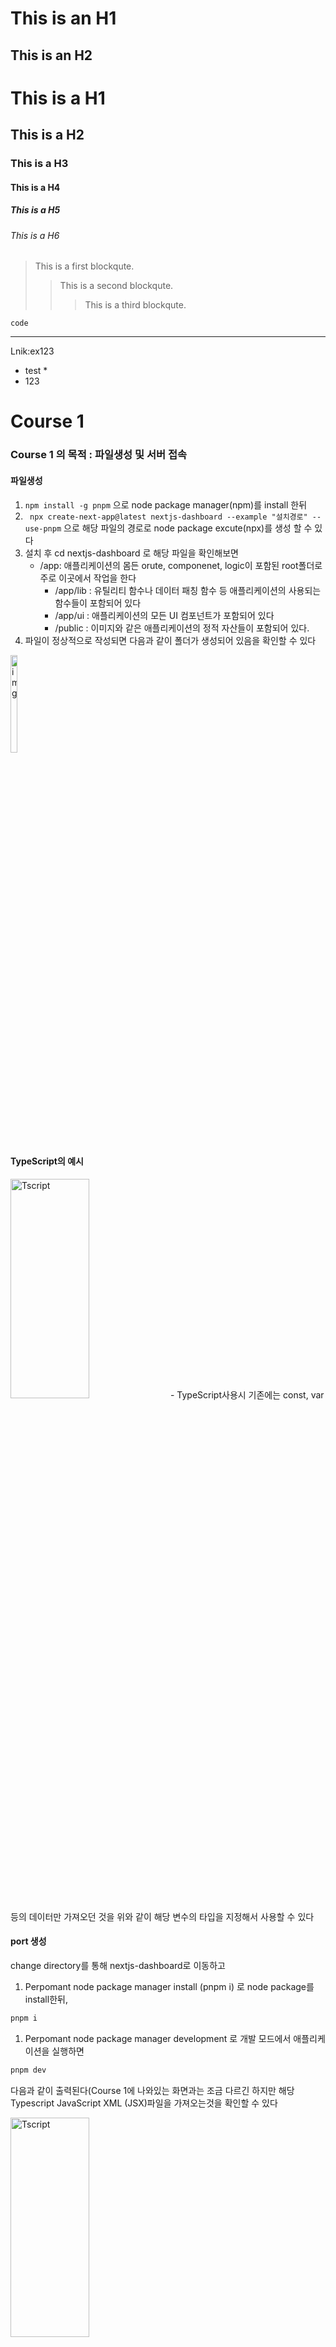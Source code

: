 This is an H1 
=============
This is an H2
-------------
# This is a H1
## This is a H2
### This is a H3
#### This is a H4
##### This is a H5
###### This is a H6
> This is a first blockqute.
>	> This is a second blockqute.
>	>	> This is a third blockqute.
```
code
```
-------
Lnik:ex123
* test *
* 123

# Course 1
### Course 1 의 목적 : 파일생성 및 서버 접속
#### 파일생성
1. ```npm install -g pnpm``` 으로  node package manager(npm)를 install 한뒤
2. ``` npx create-next-app@latest nextjs-dashboard --example "설치경로" --use-pnpm``` 으로 해당 파일의 경로로 node package excute(npx)를 생성 할 수 있다
3. 설치 후 cd nextjs-dashboard 로 해당 파일을 확인해보면
   - /app: 애플리케이션의 몸든 orute, componenet, logic이 포함된 root폴더로 주로 이곳에서 작업을 한다
      + /app/lib : 유틸리티 함수나 데이터 패칭 함수 등 애플리케이션의 사용되는 함수들이 포함되어 있다
      + /app/ui : 애플리케이션의 모든 UI 컴포넌트가 포함되어 있다
      + /public : 이미지와 같은 애플리케이션의 정적 자산들이 포함되어 있다.
4. 파일이 정상적으로 작성되면 다음과 같이 폴더가 생성되어 있음을 확인할 수 있다
<img src="https://file.notion.so/f/f/649a15f1-a9e3-45d3-b23d-bb09016ffaf3/95e70520-f82a-470e-bf0e-4770b9c91f1b/image.png?table=block&id=11885d67-a342-80f0-9662-d0a46f483dba&spaceId=649a15f1-a9e3-45d3-b23d-bb09016ffaf3&expirationTimestamp=1729296000000&signature=bwlQb63FKo2e47Qv8TmVZvzKlCHUZo9Yq9UPrNR8oOY&downloadName=image.png" alt="img" style="width:15%; height:20%;">

#### TypeScript의 예시
<img src="https://file.notion.so/f/f/649a15f1-a9e3-45d3-b23d-bb09016ffaf3/9dd247d5-5b88-4f29-a133-6fc87da02be2/image.png?table=block&id=11885d67-a342-80e5-abb9-d8272203e9c5&spaceId=649a15f1-a9e3-45d3-b23d-bb09016ffaf3&expirationTimestamp=1729216800000&signature=lNq4azm-7fctfedvUNx3aWRPaDVs2EyBPHQCsX9yIno&downloadName=image.png" alt="Tscript" style="width:50%; height:30%;"> 
- TypeScript사용시 기존에는 const, var 등의 데이터만 가져오던 것을 위와 같이 해당 변수의 타입을 지정해서 사용할 수 있다

#### port 생성

change directory를 통해 nextjs-dashboard로 이동하고

1. Perpomant node package manager install (pnpm i) 로 node package를 install한뒤,

```jsx
pnpm i
```

1. Perpomant node package manager development 로 개발 모드에서 애플리케이션을 실행하면

```jsx
pnpm dev
```

다음과 같이 출력된다(Course 1에 나와있는 화면과는 조금 다르긴 하지만 해당 Typescript JavaScript XML (JSX)파일을 가져오는것을 확인할 수 있다

<img src="https://file.notion.so/f/f/649a15f1-a9e3-45d3-b23d-bb09016ffaf3/e8afb6b2-d906-4b79-92c7-398d5282dc3f/image.png?table=block&id=11885d67-a342-8003-bed7-c74fb605a79e&spaceId=649a15f1-a9e3-45d3-b23d-bb09016ffaf3&expirationTimestamp=1729216800000&signature=wwVUIW28pwlZfAYOWNbYF15CEIiYShmV6rCeF1SjMVI&downloadName=image.png" alt="Tscript" style="width:50%; height:30%;"> 

-------

# Course 2
### Course 2 의 목적 : Cascading Style Sheets 설정 

#### layout.tsx (TypeScript XML) 
- /app 경로에 존재하는 TypeScript 파일의 layout을 설정하는것으로 SpringToolSuite 와 다르게 별도의 Fragment화 없이 바로 적용되며 같은경로 or 상위경로에 있는 모든 TypeScriptXml파일에 적용된다
#### global.css/globals.css (Cascading Style Sheets)
- 스타일시트는 layout과 다르게
  ``` import ‘app/globals.css’; ``` 와 같이 import 한뒤, 해당 스타일을 불러오는 형식으로, 개별적으로 적용시킬 수 있다
  
  <img src="https://file.notion.so/f/f/649a15f1-a9e3-45d3-b23d-bb09016ffaf3/6cec1146-a590-47e0-a8e2-ab7462c6f085/image.png?table=block&id=11885d67-a342-80c2-8dc7-f93430a6f01d&spaceId=649a15f1-a9e3-45d3-b23d-bb09016ffaf3&expirationTimestamp=1729216800000&signature=hCC6hNXqUWGlzrqLmgjUzM2MeE_4133zA233IwJjmTY&downloadName=image.png" alt="img" style="width: 50%; height:50%">
  
#### TailWind
 + TailWind는 cascading style sheets의 FrameWork로 기존의 bootstrap과는 달리 사전에 정의된 유틸리티 클래스( 작은 CSS 클래스) 를 제공하기 때문에 완본품이 아닌 레고와 같이 사용자가 원하는 디자인을 적용시켜 만들 수 있다
 + tailwind.config.js를 통해 css를 사용자 정의할 수 있다

### 코드

```jsx
@tailwind base;
@tailwind components;
@tailwind utilities;

:root {
  --background: #f1becb;
  --foreground: #7278a8;
}

@media (prefers-color-scheme: dark) {
  :root {
    --background: #7278a8;
    --foreground: #ededed;
  }
}

body {
  color: var(--foreground);
  background: var(--background);
  font-family: Arial, Helvetica, sans-serif;
}

@layer utilities {
  .text-balance {
    text-wrap: balance;
  }
}

```

해당 코드에서 

```jsx
@tailwind base;
@tailwind components;
@tailwind utilities;
```

@tailwind어노테이션이 붙은 부분을 의미한다

TailWind는이런식으로 사용이 가능하다 (
```jsx
   <div
            className="relative w-0 h-0 border-l-[15px]
             border-r-[15px] border-b-[26px] 
             border-l-transparent
              border-r-transparent
               border-b-black"
        />
```
#### ModuleStyleSheet

+ 기존의 스타일 시트와 같이 localScope로 변수명을 지정하여 다른 스타일 시트의 변수명과 동일한 변수명을 사용할 수 있게한다
+ global.css 와 같이 css파일을 가져올 때 import {style} from "~~" 의 형식으로 가져오기 때문에 style.shpae , style2.shape와 같이 클래스명이 동일해도 서로 간섭되지 않는다
1. 스타일 시트 생성

```jsx
//여기에 @tailwind 등의 frameWork사용 가능
.shape{
   height: 0;
    width: 0;
    border-bottom: 13px solid black;
    border-left: 13px solid transparent;
    border-right: 13px solid transparent;

}
```

1. 스타일 시트 import

이때 해당 스타일 시트를 받는 파일은 

```jsx
import styles from "@/app/UI/home.module.css"
```

다음과 같이 import를 한뒤, style변수명을 선언하고

1. 해당 스타일 시트 사용

사용시에는 

```jsx
 <div className={styles.shape}></div>
```

와 같이 선언한 스타일시트의 변수명. 해당 스타일 클래스를 사용한다

#### clsx(classNames)

+ clsx는 Type의 값을 받아올 수 있는 TypeScript의 특징을 사용한 라이브러리로 적용시킬 부분의 condition에 따라 스타일을 조정해야할 때 (로그인 / 로그아웃 등) 이를 쉽게 조정할 수 있게 해준다

### 코드

```jsx
"use client";
import Image from "next/image";
import styles from "@/app/UI/home.module.css";
import clsx from 'clsx';
import {useState} from "react";

export default function Home({ initialStatus, initialStatus2,stat }: { initialStatus: string , initialStatus2 : string, stat : string}) {
    const [status, setStatus] = useState(initialStatus);
    const [status2, setStatus2] = useState(initialStatus2);
stat = 'paid';
    return (
        <div className="grid grid-rows-[20px_1fr_20px] items-center justify-items-center min-h-screen p-8 pb-20 gap-16 sm:p-20 font-[family-name:var(--font-geist-sans)]">
            <main className="flex flex-col gap-8 row-start-2 items-center sm:items-start">
                <Image
                    className="dark:invert"
                    src="https://nextjs.org/icons/next.svg"
                    alt="Next.js logo"
                    width={180}
                    height={38}
                    priority
                />
                <ol className="list-inside list-decimal text-sm text-center sm:text-left font-[family-name:var(--font-geist-mono)]">
                    <li className="mb-2">
                        Get started by editing{" "}
                        <code className="bg-black/[.05] dark:bg-white/[.06] px-1 py-0.5 rounded font-semibold">
                            app/page.tsx
                        </code>
                        .
                    </li>
                    <li>Save and see your changes instantly.</li>
                </ol>

                <div className="text-blue-300">파일출력확인 문구@@@</div>
                <a
                    className="flex items-center gap-2 hover:underline hover:underline-offset-4"
                    href="/nextjs-dashboard/app/test"
                    target="_blank"
                    rel="noopener noreferrer"
                >
                    test.tsx파일 링크d
                </a>
                <div>page이름의 TypeScript XML파일 가져오는 중</div>

                <div className="flex gap-4 items-center flex-col sm:flex-row">
                    <a
                        className="rounded-full border border-solid border-transparent transition-colors flex items-center justify-center bg-foreground text-background gap-2 hover:bg-[#383838] dark:hover:bg-[#ccc] text-sm sm:text-base h-10 sm:h-12 px-4 sm:px-5"
                        href="https://vercel.com/new?utm_source=create-next-app&utm_medium=appdir-template-tw&utm_campaign=create-next-app"
                        target="_blank"
                        rel="noopener noreferrer"
                    >
                        <Image
                            className="dark:invert"
                            src="https://nextjs.org/icons/vercel.svg"
                            alt="Vercel logomark"
                            width={20}
                            height={20}
                        />
                        Deploy now
                    </a>
                    <a
                        className="rounded-full border border-solid border-black/[.08] dark:border-white/[.145] transition-colors flex items-center justify-center hover:bg-[#f2f2f2] dark:hover:bg-[#1a1a1a] hover:border-transparent text-sm sm:text-base h-10 sm:h-12 px-4 sm:px-5 sm:min-w-44"
                        href="https://nextjs.org/docs?utm_source=create-next-app&utm_medium=appdir-template-tw&utm_campaign=create-next-app"
                        target="_blank"
                        rel="noopener noreferrer"
                    >
                        Read our docs
                    </a>
                </div>
            </main>
            <footer className="row-start-3 flex gap-6 flex-wrap items-center justify-center">
                <a
                    className="flex items-center gap-2 hover:underline hover:underline-offset-4"
                    href="https://nextjs.org/learn?utm_source=create-next-app&utm_medium=appdir-template-tw&utm_campaign=create-next-app"
                    target="_blank"
                    rel="noopener noreferrer"
                >
                    <Image
                        aria-hidden
                        src="https://nextjs.org/icons/file.svg"
                        alt="File icon"
                        width={16}
                        height={16}
                    />
                    Learn
                </a>
                <a
                    className="flex items-center gap-2 hover:underline hover:underline-offset-4"
                    href="https://vercel.com/templates?framework=next.js&utm_source=create-next-app&utm_medium=appdir-template-tw&utm_campaign=create-next-app"
                    target="_blank"
                    rel="noopener noreferrer"
                >
                    <Image
                        aria-hidden
                        src="https://nextjs.org/icons/window.svg"
                        alt="Window icon"
                        width={16}
                        height={16}
                    />
                    Examples
                </a>
                <a
                    className="flex items-center gap-2 hover:underline hover:underline-offset-4"
                    href="https://nextjs.org?utm_source=create-next-app&utm_medium=appdir-template-tw&utm_campaign=create-next-app"
                    target="_blank"
                    rel="noopener noreferrer"
                >
                    <Image
                        aria-hidden
                        src="https://nextjs.org/icons/globe.svg"
                        alt="Globe icon"
                        width={16}
                        height={16}
                    />
                    Go to nextjs.org →
                </a>
            </footer>
            <div className="relative w-0 h-0 border-l-[15px] border-r-[15px] border-b-[26px] border-l-transparent border-r-transparent border-b-black">
                TailWind테스트
            </div>

            <div className={styles.shape}></div>

            <span className={clsx(
                'inline-flex items-center rounded-full px-2 py-1 text-sm',
                {
                    'bg-gray-100 text-gray-500': stat === 'pending',
                    'bg-green-500 text-white': stat === 'paid',
                },
                )}>
{stat} 일때
            </span>
<div>
    <p>Status 1 == {status}</p>
    <p>Status 2 == {status2} </p>
    <button onClick={() => setStatus('paid')}>Mark Status 1 as Paid</button>
    <div></div>
    <button onClick={() => setStatus2('completed')}>Mark Status 2 as Completed</button>

</div>
        </div>
    );
}

//

```

먼저 clsx를 적용시키려면 기존의 코드인

```jsx
export default function Main(){ 에서

export default function Home({ initialStatus, initialStatus2,stat }: { initialStatus: string , initialStatus2 : string, stat : string}) {
    const [status, setStatus] = useState(initialStatus);
    const [status2, setStatus2] = useState(initialStatus2);
stat = 'paid'; 이 코드와 같이 
1. 초기값 2. 초기값의 타입(String 등) 3. 변경값(업데이트값을 받는 배열) 
```

로 변경해야한다

위와 같이 값을 받아올 변수명 : {변수타입} 을 설정하고

해당 값을 지정해주면 된다 위의 경우에는 status의 값을 setStauats로 지정하고, 그 값은 useState를 통해 받아온 (intialStatus)의 값으로 지정한다는 의미이다

따라서 

1. 버튼을 클릭시 setStatus로 지정된 값에 해당하는 ‘paid’ or ‘pending’이라는 문자열을 인식하고( TypeScript이므로) 
2.  status or statuss2에 해당 값을 전달한뒤
3. 다시 p태그에 해당되는 값을 출력한다

(아래 stat = ‘paid’와 같이 직접 지정해도 되지만  값이 fix가 되기 때문에 X)

### clsx미 사용시

```jsx

return{
    <span className={clsx(

  export default function InvoiceStatus({ status }: { status: string }) {
    let className = 'inline-flex items-center rounded-full px-2 py-1 text-sm';

    if (status === 'pending') {
        className += ' bg-gray-100 text-gray-500';
    } else if (status === 'paid') {
        className += ' bg-green-500 text-white';
    }

    return <span className={className}>{status}</span>;
}

    <p>Status 2 == {status2} </p>
    <button onClick={() => setStatus('paid')}>Mark Status 1 as Paid</button>
    <div></div>
    <button onClick={() => setStatus2('completed')}>Mark Status 2 as Completed</button>

</div>
}
```

### clsx를 사용했을 경우

```jsx
  <p className={clsx(
                'inline-flex items-center rounded-full px-2 py-1 text-sm',
            {
                'bg-red-100 text-red-500': status === '변경전',
                'bg-green-500 text-white': status === 'paid',
            }
            )}>
                status1 == {status}
            </p>
                <br/>
                <p className={clsx(
                    'inline-flex items-center rounded-full px-2 py-1 text-sm',
                    {
                        'bg-red-100 text-red-500': status2 === '변경전',
                        'bg-green-500 text-white': status2 === 'pending',
                    }
                )}>
                    status 2 == {status2}
            </p>
            <br/>
            <button onClick={() => setStatus('paid')}>paid</button>

            <br/>
            <button onClick={() => setStatus2('pending')}>pending</button>

위의 코드는 onclick이벤트 발생시 해당 status의 string값을 'paid' 로 바꾸고 값이 변경됨에 따라 해당 스타일이 적용된다
```

기존의 코드는 받아오는 값을 조건문 등을 통해 판독하고, 그에따라 값을 지정해 주기 때문에 조건문을 붙여야 한다는 단점이 있지만 

clsx를 사용하면 별도의 조건문없이 `<button onClick={() => setStatus('paid')}>paid</button>`등의 이벤트만으로  스타일,출력값을 조정할 수 있다

자바에서의 삼향연산자와 유사(”?”)한 개념이라 볼 수 있다

따라서
기존의 useState를 통해 받은값을, 조건문을 통해 결과값을 다르게 도출하던것에서 
useState를 통해 받은값을, 조건문이 아닌, clsx를 통해 결과값을 다르게 도출시키는것이 CLSX방식

---



# Course 3
### Course 3 의 목적 : 이미지 및 폰트 적용

#### Next/Font modules

font에 따라서 애플리케이션의 비율등이 변경되는것을 방지하기 위해 next/font 모듈을 사용하면 next.js에서 자동으로 font의 비율을 맞춰주어 레이아웃이 틀어지는것을 방지한다

사용방법

1. ui폴더 혹은 기존 폴더에 fonts.ts 파일 생성
2. 폰트 설정을 한다
    
    ```jsx
    import {Inter,Roboto, Noto_Sans_KR,Lusitana} from "next/font/google";
    
    export const inter = Inter({weight:'400', style:'italic', subsets:['latin']})
    export const notoSansKr = Noto_Sans_KR({
        // preload: true, 기본값
        subsets: ["latin"], // 또는 preload: false
        weight: ["100", "400", "700", "900"], // 가변 폰트가 아닌 경우, 사용할 fontWeight 배열
    });
    export const roboto = Roboto({weight:'400', style:'normal',subsets:['latin']});
    export const lusitana = Lusitana({weight:['400','700'], style:'normal',subsets:['latin']});
    ```
    
3. 해당 폰트를 import한 뒤 className을 통해 적용시킨다 
(이때 {’ ‘} 이 부분은 앞,뒤로 한칸 띄우는 react구문)
    
    ```jsx
    import {inter, notoSansKr, roboto, Roboto} from "@/app/UI/fonts";
    </div>
    <h1 className={***inter***.className}>구글 폰트 적용(latin font적용)</h1>
    <h1 className={***notoSansKr***.className}>구글 폰트 적용(notoSansKr 적용/ [100,400,700,900]의 크기)</h1>
    <h1 className={***roboto***.className}>폰트 적용 (Roboto 적용 / 200크기)</h1></div>
        <p
                    className={`${lusitana.className} text-xl text-gray-800 md:text-3xl md:leading-normal`}
                >
                    <strong>Welcome to Acme.</strong> This is the example for the{' '}
                    <a href="https://nextjs.org/learn/" className="text-blue-500">
                        Next.js Learn Course
                    </a>
                    , brought to you by Vercel.
                </p>
    ```

### public 폴더

이미지를 적용시키는 방법은 

1. CSS에서 이미지를 background형식으로 추가하는것과
2.  TypeScript파일에서 적용시키는 방법 2가지가 있다
- 이미지를 적용시키기 위해서는 최상위 폴더(app,node-modules등이 있는)에 public등의 폴더를 생성하여 가져오는 방식이 추천됨

### CSS에서 img를 사용하는 방식

기존의 html에서 사용하는 방법과 동일하게 

1.  css에 backgroun-image로 이미지 경로 추가(no-repeat)
2. 해당 css파일 import
3. className에 해당 클래스명 추가

```jsx
1. .doImg{
    height: 300px;
    width: 300px;
    /*background-image: url("public/image/do.jpg");*/
    background-image: url("../public/image/do.jpg");
    background-repeat: no-repeat;
  }
  
2.import styles from "@/app/UI/home.module.css";
  
3. <div className="doImg"></div>
```

### TypeScriptXML에서 img를 사용하는 방식

1. import Image from "next/image"; 로 모든 image에 대한 최적화 작업을 실시한 뒤
2. `<Image src="/image/do.jpg"/>` 와 같이 최상위 폴더에 있는 image파일을 연결시킨다

```jsx
1. import Image from "next/image"; (nextjs가 처리하는 모든 image의 최적화)

2.
<Image src="/image/do.jpg" alt="" width={200} height={100}/>
<Image src='/image/node.jpg' width={300} height={200}></Image>
```

### Course4
### 레이아웃 및 페이지 생성

- Create the `dashboard` routes using file-system routing.
- Understand the role of folders and files when creating new route segments.
- Create a nested layout that can be shared between multiple dashboard pages.
- Understand what colocation, partial rendering, and the root layout are.

### nested routing

- nextJS는 폴더 자체가 라우팅(주소)되며, 폴더가 중첩된 경로를 생성하며,
- URL주소에는 폴더가 중첩된 경로의 sagment(URL의 부분)를 보여준다
- 따라서 각각 라우팅된 폴더 구조가 URL구조와 매핑되며 , URL의 주소에는 라우팅된 파일의 폴더명이 출력된다 

<img src="https://file.notion.so/f/f/649a15f1-a9e3-45d3-b23d-bb09016ffaf3/76bd63ed-780e-49e2-a6ce-6c8e49b61042/image.png?table=block&id=11985d67-a342-80cf-ae33-e4bdc06f6113&spaceId=649a15f1-a9e3-45d3-b23d-bb09016ffaf3&expirationTimestamp=1729296000000&signature=mulnE421jpKceBkuk9QzSWjXdzgrj1BkRXju2q9ZjlQ&downloadName=image.png" alt="img" style="width: 50% height:30%">
위와 같이 dashboard폴더에 있는 page.tsx(TypeScriptXML), layout.tsx등이 보이는것이 아닌, 파일들이 들어있는 dashboard폴더 자체를 라우팅 하고 또 URL주소에 sagment(주소)가 저 폴더명, 즉 dashboard가 출력된다.

### Creating dashboard page

nextJS에서는 기존의 HTML파일 생성과는 다르게 nested routing의 규칙에 따라서 폴더 자체가 라우팅이 되기 때문에 단일 typescript파일로는 출력이 불가능하며, 폴더를 생성한 후에 그 폴더를 불러와야 해당 폴더에 있는 파일이 전부 불러와진다

1. 기본 페이지 app.tsx는 출력되는 이유 → app이라는 폴더에  속하는 폴더이므로 ‘/’경로로 접속이 가능하다
2. 어제 파일이 404가 뜨던 이유⇒ app폴더에 app.tsx파일이 존재했기 때문에 단독 파일의 생성만으로는 작동이 안되던것
3. 새로 생성된 폴더-tsx에 global.css가 적용되는 이유 → 루트폴더에 global.css에서
    
    ```jsx
    :root {  --background: #6f6f6f;  --foreground: #f1becb;}
    @media (prefers-color-scheme: dark) { 
    :root {    --background: #6f6f6f;    --foreground: #f1becb;  }}
    ```
    와 같이 root:로 선언했기 때문에

    
    이때 페이지 생성의 기준은
    
    1. 폴더를 생성한다
    2. page.tsx파일로 스크립트 파일을 생성한다 (그 외의 파일은 인식X)
    3. 다음과 같이 export defalut function page() 를 사용하여 export한다
    
    ```jsx
    
    import React from "react";
    
    export default function page (){
        return(
            <div>
                <p>
                    invoices page
                </p>
            </div>
        );
    };
    
    ```
    
    4. 해당 폴더의 이름으로 URL을 입력한다
    <img src="https://file.notion.so/f/f/649a15f1-a9e3-45d3-b23d-bb09016ffaf3/9a8bf978-89e4-4d93-88f9-2759a3b847a4/image.png?table=block&id=11985d67-a342-8059-836b-e25e33e7bb36&spaceId=649a15f1-a9e3-45d3-b23d-bb09016ffaf3&expirationTimestamp=1729216800000&signature=1fDXs4VzYXAOmhK9cCcB0Y3xpn-8e7ulFN68HYb8lGg&downloadName=image.png" alt="img" style="width: 50% height:30%">

### layout

globals.css와 같이 layout도 모든 파일에 적용시킬 수 있다

layout.tsx생성 후 

```jsx
import type { Metadata } from "next";
import localFont from "next/font/local";
import "./globals.css";

const geistSans = localFont({
  src: "./fonts/GeistVF.woff",
  variable: "--font-geist-sans",
  weight: "100 900",
});
const geistMono = localFont({
  src: "./fonts/GeistMonoVF.woff",
  variable: "--font-geist-mono",
  weight: "100 900",
});

export const metadata: Metadata = {
  title: "Create Next App",
  description: "Generated by create next app",
};

import '@/app/globals.css';

export default function RootLayout({
  children,
}: Readonly<{
  children: React.ReactNode;
}>) {
  return (
    <html lang="en">
      <body
        className={`${geistSans.variable} ${geistMono.variable} antialiased`}
      >
        {children}
      </body>
    </html>
  );
}

```

위와 같이 

1. local font 
2. layout html

등을 지정하여 global.css(root:가 적용된 cascading style sheets)를 layout에 적용시키면  전체페이지에 적용시킬 layout+css를 설정할 수 있다


# Course 5

### navigation 생성

먼저 navigaion과 같이 동적인 페이지를 사용하기 위해서는 

서버측에서 만들어진 HTML을 전달받는 서버 컴포넌트가 아니라 , 브라우저에서 렌더링 되는 클라이언트 컴포넌트를 사용해야 한다 ("use client" 사용)

(Component: 재사용 가능한 UI의 독립적인 구상)

### 서버 컴포넌트(Server Components) 와 클라이언트 컴포넌트(Client Components)

서버 컴포넌트

- 서버에서 랜더링 되어 서버에서 HTML생성 후 클라이언트로 전달한다
- 상태나 이벤트 처리가 불가능하다 (React의 useState, useEffect등)
- 서버 컴포넌트는 서버에서 실행되므로 DB나 API 호출을 서버에서 쉽게 처리할 수 있다
- 서버 컴포넌트는 클라이언트에 불필요한 자바스크립트가 적게 전달되어 성능향상이 가능하다

⇒서버에서 HTML을 만들고 전달하여 성능은 빠르지만 이미 만들어진 HTML을 전달하기 때문에 상호작용이 불가능함

클라이언트 컴포넌트

- HTML은 서버에서 제공받지만 브라우저에서 자바스크립트를 통해 랜더링 된다
- React에서 useState,useEffect,useContext와 같은 브라우저 전용 API를 사용할 수 있어 동적인 상호작용이 가능하다
- 사용자의 상호작용을 처리할 수 있어 상태관리에 용이하다(링크전송 or 페이지네이션 등등)
- 실시간 UI반응 또한 가능하다 (classNames[clsx]등의 사용이 가능)

⇒서버에서 HTML만 제공받고 자바스크립트를 통해 브라우저에서 렌더링 되기 때문에 상호작용이 가능하지만 성능의 저하가 생길 수 있다

 navigation은 CSS와 같이 navigation 파일을 생성한 뒤 

`import NavLinks from '../UI/dashboard/nav-lilnks'` 와 같이 해당 파일을 import하여 사용한다 

### 받는XML파일

```jsx
//import './globals.css'
import React from 'react';
import NavLinks from '../UI/dashboard/nav-lilnks'

export default function Page(){

return (
        <div>
            <h1>Text Page</h1>
            <p>여기에 내용을 추가하세요.</p>
            <p></p>
            <NavLinks/> {}
        </div>
    );
};

```

### navigation파일

1. 동적으로 rendering할 navigaion 파일에서는 ‘use client’를 선언하여 client components라는것을 명시해야 한다
2. import usePathname from "next/navigation"; 을 사용하여 현재 주소를 가져온다(현재 경로를 직접 입력할 필요가 없음)
3. links의 배열, 즉 pagination작업을 할 link와 href, icon 등을 나열한다
4. [links.map](http://links.map)((link))는 links배열에 map method를 사용하여 자동으로 반복문을 생성하고, 해당 반복문의 데이터는 return에 있는 정보를 넣는다
5. 따라서 key,href,p 의 데이터들을 위에서 생성한 배열을 map method를 사용하여 채우고
6. clsx를 사용하여 pathname === link.href, 일 경우, 즉 받아오는 주소값이 navigation링크의 주소값과 동일할 경우(현재페이지) 파란색으로 하이라이트 되게 한다

```jsx
return(
<>
            {links.map((link) => {

                return (
                    <Link
                        key={link.name}
                        href={link.href}
                        className={clsx("",
                            {
                                'bg-sky-100 text-blue-600': pathname === link.href,
                            },
                        )}
                    >

                        <p className="hidden md:block">{link.name}</p>
                    </Link>
                );
            })}
        </>
        )
```

```jsx
'use client';

import Link from "next/link";
import {usePathname} from "next/navigation";
import clsx from 'clsx';

export default function NavLinks(){
    const pathname = usePathname();
    const links = [
        {
            name:'home',
            href:'/'
/*            icon: 'exIcon'*/
        },
        {
            name:'Customers',
            href: '/dashboard/customers'

        },
        {
            name:'invocies',
            href:'/dashboard/invocies'

        },
        {
          name:'dashboard',
          href:'/dashboard'
        }
    ]
    return(
        <>
            {links.map((link) => {

                return (
                    <Link
                        key={link.name}
                        href={link.href}
                        className={clsx("",
                            {
                                'bg-sky-100 text-blue-600': pathname === link.href,
                            },
                        )}
                    >

                        <p className="hidden md:block">{link.name}</p>
                    </Link>
                );
            })}
        </>
    );
}
```

# Course 6

### DB생성 및 연결

+ vercel을 사용하려 했으나 학원 컴퓨터의 기존파일+버전문제 등등의 문제로 방법만 확인

+ vercel말고 일단 마리아DB or Oracle등 DB사용 한뒤 prisma 설치

# Course 7

Fetching Data는 여러 Application Programming Interface(API)를 이용하여 해당 API에서 필요한 정보를 fethcing하여 가져오고, 가공이 가능하다
 (intelliJ를 사용할 수 없는 상황이라 youtube 영상을 참고하였음)
<img src="" alt="img" style="width: 50% height:30%">
Link:https://www.youtube.com/watch?v=gSSsZReIFRk


<img src="https://file.notion.so/f/f/649a15f1-a9e3-45d3-b23d-bb09016ffaf3/d90bbc4f-0515-4618-bbe3-11a65b133d49/image.png?table=block&id=11985d67-a342-80d3-b208-ecbfb73c12f7&spaceId=649a15f1-a9e3-45d3-b23d-bb09016ffaf3&expirationTimestamp=1729216800000&signature=8Urz7Kt-z8gDGPRhZxECpLr_l1mcM6hn9gI5dsYytJc&downloadName=image.png" alt="img" style="width: 50% height:30%">

해당 page를 async(asynchronous / 비동기 방식)방식으로
fetch(’’)의 데이터를 await키워드를 이용해서 데이터를 다 받을때 까지 기다려서 res변수에 넣고,
다시 data에도 await키워드를 사용해서 위에서 변수res에 넣은 데이터를 JSON형식으로 넣은뒤
{data.id}로 해당 페이지의 JSON데이터중, id값에 해당하는 데이터를 출력한다
  <img src="https://file.notion.so/f/f/649a15f1-a9e3-45d3-b23d-bb09016ffaf3/dc441b4a-3d68-441a-95cc-c5fd4d04076a/image.png?table=block&id=11985d67-a342-80c9-b777-f93a4fbf68aa&spaceId=649a15f1-a9e3-45d3-b23d-bb09016ffaf3&expirationTimestamp=1729216800000&signature=AjDXGgRfjDY8DZYSUKavv53AbCUMBvNvsBwyIyzTvvM&downloadName=image.png" alt="img" style="width: 50% height:30%">  

또한 TypeScriptXML파일이므로 Repository로 해당 fetch값들의 이름,타입을 가져와서

<img src="https://file.notion.so/f/f/649a15f1-a9e3-45d3-b23d-bb09016ffaf3/253ba567-a80c-4c09-9507-adee9a418a59/image.png?table=block&id=11985d67-a342-8061-b82c-dfb2de236a68&spaceId=649a15f1-a9e3-45d3-b23d-bb09016ffaf3&expirationTimestamp=1729216800000&signature=hkx7_phFJq5SOtEBwVvYIn0qNfvSfOV_jrYupcaA-p4&downloadName=image.png" alt="img" style="width: 50% height:30%">

<img src="https://file.notion.so/f/f/649a15f1-a9e3-45d3-b23d-bb09016ffaf3/c8a752f7-16fa-4ad5-beab-1bef3e8ac03b/image.png?table=block&id=11985d67-a342-80a9-a327-eb1f80a1e9d6&spaceId=649a15f1-a9e3-45d3-b23d-bb09016ffaf3&expirationTimestamp=1729216800000&signature=qW5vcjxakcNhE-5vkx2rbnpZTsJhw7pXHz2Zdxs1eiI&downloadName=image.png" alt="img" style="width: 50% height:30%">

위와 같이 간단하게 관리할 수 있다

또한 layout에 추가하여 관리도 가능하다
<img src="https://file.notion.so/f/f/649a15f1-a9e3-45d3-b23d-bb09016ffaf3/261e59c0-2a81-4074-9740-10410908d147/image.png?table=block&id=11985d67-a342-80b8-8a54-cfac188f1cd7&spaceId=649a15f1-a9e3-45d3-b23d-bb09016ffaf3&expirationTimestamp=1729216800000&signature=GeFTlnuf8Uw9SL1hu6GZ2W9Bvt-XN8Lf7gYTjIgVwuw&downloadName=image.png" alt="img" style="width: 50% height:30%">

+시간도 관리 가능
이때 시간을 revalidate : 5 를 주어 5초마다 해당 데이터를 update시킬 수 있다
<img src="https://file.notion.so/f/f/649a15f1-a9e3-45d3-b23d-bb09016ffaf3/cdb1fa81-37b8-435f-9db7-7fb18b1a5e35/image.png?table=block&id=11985d67-a342-80d6-9565-f047f37f53b5&spaceId=649a15f1-a9e3-45d3-b23d-bb09016ffaf3&expirationTimestamp=1729216800000&signature=cSQRucZIofr9eaGxapcjIYJ_7J8XYY8th_4uvZC8OTw&downloadName=image.png" alt="img" style="width: 50% height:30%">

# Course 8 (Fetching Data)

+ 먼저 DB를 fetching해오기 위해서는 lib/data.ts 폴더에서 sql의 문법에 맞게 DB테이블을 생성해야 한다 이때 테이블의 데이터는 자동으로 가져오기 때문에 기존의 SQL문법만 숙지하고 있으면 테이블 생성시 이에 해당하는 데이터를 자동으로 채워준다

### 코드

```jsx
import { sql } from '@vercel/postgres';
import {
  CustomerField,
  CustomersTableType,
  InvoiceForm,
  InvoicesTable,
  LatestInvoiceRaw,
  Revenue,
} from './definitions';
import { formatCurrency } from './utils';

export async function fetchRevenue() {
  try {
    // Artificially delay a response for demo purposes.
    // Don't do this in production :)

    console.log('Fetching revenue data...');
    await new Promise((resolve) => setTimeout(resolve, 3000));

    const data = await sql<Revenue>`SELECT * FROM revenue`;

    console.log('Data fetch completed after 3 seconds.');

    return data.rows;
  } catch (error) {
    console.error('Database Error:', error);
    throw new Error('Failed to fetch revenue data.');
  }
}

export async function fetchLatestInvoices() {
  try {
    const data = await sql<LatestInvoiceRaw>`
      SELECT invoices.amount, customers.name, customers.image_url, customers.email, invoices.id
      FROM invoices
      JOIN customers ON invoices.customer_id = customers.id
      ORDER BY invoices.amount DESC
      LIMIT 10`;

    const latestInvoices = data.rows.map((invoice) => ({
      ...invoice,
      amount: formatCurrency(invoice.amount),
    }));
    return latestInvoices;
  } catch (error) {
    console.error('Database Error:', error);
    throw new Error('Failed to fetch the latest invoices.');
  }
}

export async function fetchCardData() {
  try {
    // You can probably combine these into a single SQL query
    // However, we are intentionally splitting them to demonstrate
    // how to initialize multiple queries in parallel with JS.
    const invoiceCountPromise = sql`SELECT COUNT(*) FROM invoices`;
    const customerCountPromise = sql`SELECT COUNT(*) FROM customers`;
    const invoiceStatusPromise = sql`SELECT
         SUM(CASE WHEN status = 'paid' THEN amount ELSE 0 END) AS "paid",
         SUM(CASE WHEN status = 'pending' THEN amount ELSE 0 END) AS "pending"
         FROM invoices`;

    const data = await Promise.all([
      invoiceCountPromise,
      customerCountPromise,
      invoiceStatusPromise,
    ]);

    const numberOfInvoices = Number(data[0].rows[0].count ?? '0');
    const numberOfCustomers = Number(data[1].rows[0].count ?? '0');
    const totalPaidInvoices = formatCurrency(data[2].rows[0].paid ?? '0');
    const totalPendingInvoices = formatCurrency(data[2].rows[0].pending ?? '0');

    return {
      numberOfCustomers,
      numberOfInvoices,
      totalPaidInvoices,
      totalPendingInvoices,
    };
  } catch (error) {
    console.error('Database Error:', error);
    throw new Error('Failed to fetch card data.');
  }
}

const ITEMS_PER_PAGE = 6;
export async function fetchFilteredInvoices(
  query: string,
  currentPage: number,
) {
  const offset = (currentPage - 1) * ITEMS_PER_PAGE;

  try {
    const invoices = await sql<InvoicesTable>`
      SELECT
        invoices.id,
        invoices.amount,
        invoices.date,
        invoices.status,
        customers.name,
        customers.email,
        customers.image_url
      FROM invoices
      JOIN customers ON invoices.customer_id = customers.id
      WHERE
        customers.name ILIKE ${`%${query}%`} OR
        customers.email ILIKE ${`%${query}%`} OR
        invoices.amount::text ILIKE ${`%${query}%`} OR
        invoices.date::text ILIKE ${`%${query}%`} OR
        invoices.status ILIKE ${`%${query}%`}
      ORDER BY invoices.date DESC
      LIMIT ${ITEMS_PER_PAGE} OFFSET ${offset}
    `;

    return invoices.rows;
  } catch (error) {
    console.error('Database Error:', error);
    throw new Error('Failed to fetch invoices.');
  }
}

export async function fetchInvoicesPages(query: string) {
  try {
    const count = await sql`SELECT COUNT(*)
    FROM invoices
    JOIN customers ON invoices.customer_id = customers.id
    WHERE
      customers.name ILIKE ${`%${query}%`} OR
      customers.email ILIKE ${`%${query}%`} OR
      invoices.amount::text ILIKE ${`%${query}%`} OR
      invoices.date::text ILIKE ${`%${query}%`} OR
      invoices.status ILIKE ${`%${query}%`}
  `;

    const totalPages = Math.ceil(Number(count.rows[0].count) / ITEMS_PER_PAGE);
    return totalPages;
  } catch (error) {
    console.error('Database Error:', error);
    throw new Error('Failed to fetch total number of invoices.');
  }
}

export async function fetchInvoiceById(id: string) {
  try {
    const data = await sql<InvoiceForm>`
      SELECT
        invoices.id,
        invoices.customer_id,
        invoices.amount,
        invoices.status
      FROM invoices
      WHERE invoices.id = ${id};
    `;

    const invoice = data.rows.map((invoice) => ({
      ...invoice,
      // Convert amount from cents to dollars
      amount: invoice.amount / 100,
    }));

    return invoice[0];
  } catch (error) {
    console.error('Database Error:', error);
    throw new Error('Failed to fetch invoice.');
  }
}

export async function fetchCustomers() {
  try {
    const data = await sql<CustomerField>`
      SELECT
        id,
        name
      FROM customers
      ORDER BY name ASC
    `;

    const customers = data.rows;
    return customers;
  } catch (err) {
    console.error('Database Error:', err);
    throw new Error('Failed to fetch all customers.');
  }
}

export async function fetchFilteredCustomers(query: string) {
  try {
    const data = await sql<CustomersTableType>`
		SELECT
		  customers.id,
		  customers.name,
		  customers.email,
		  customers.image_url,
		  COUNT(invoices.id) AS total_invoices,
		  SUM(CASE WHEN invoices.status = 'pending' THEN invoices.amount ELSE 0 END) AS total_pending,
		  SUM(CASE WHEN invoices.status = 'paid' THEN invoices.amount ELSE 0 END) AS total_paid
		FROM customers
		LEFT JOIN invoices ON customers.id = invoices.customer_id
		WHERE
		  customers.name ILIKE ${`%${query}%`} OR
        customers.email ILIKE ${`%${query}%`}
		GROUP BY customers.id, customers.name, customers.email, customers.image_url
		ORDER BY customers.name ASC
	  `;

    const customers = data.rows.map((customer) => ({
      ...customer,
      total_pending: formatCurrency(customer.total_pending),
      total_paid: formatCurrency(customer.total_paid),
    }));

    return customers;
  } catch (err) {
    console.error('Database Error:', err);
    throw new Error('Failed to fetch customer table.');
  }
}

```

page.tsx에서 사용시에는 `import { sql } from '@vercel/postgres';` 로 SQL을 import하고.

각각 데이터를 fetching시켜야 출력이 가능하다,

UI폴더에서 fetch시킬 데이터의 UI를 생성하고

page에서 값을 받아와 출력한다ㄴ

### page 코드

```jsx
import { Card } from '@/app/ui/dashboard/cards';
import RevenueChart from '@/app/ui/dashboard/revenue-chart';
import LatestInvoices from '@/app/ui/dashboard/latest-invoices';
import { lusitana } from '@/app/ui/fonts';
import {fetchLatestInvoices, fetchRevenue} from "@/app/lib/data";

export default async function Page() {
    const revenue = await fetchRevenue();
    const latestInvoices = await fetchLatestInvoices();
    return (
        <main>
            <h1 className={`${lusitana.className} mb-4 text-xl md:text-2xl`}>
                Dashboard
            </h1>
            <div className="grid gap-6 sm:grid-cols-2 lg:grid-cols-4">
                {/* <Card title="Collected" value={totalPaidInvoices} type="collected" /> */}
                {/* <Card title="Pending" value={totalPendingInvoices} type="pending" /> */}
                {/* <Card title="Total Invoices" value={numberOfInvoices} type="invoices" /> */}
                {/* <Card
          title="Total Customers"
          value={numberOfCustomers}
          type="customers"
        /> */}
            </div>
            <div className="mt-6 grid grid-cols-1 gap-6 md:grid-cols-4 lg:grid-cols-8">
                { <RevenueChart revenue={revenue}  /> }
                { <LatestInvoices latestInvoices={latestInvoices} /> }
            </div>
        </main>
    );
}
```

### revenue-chart

```jsx
import { generateYAxis } from '@/app/lib/utils';
import { CalendarIcon } from '@heroicons/react/24/outline';
import { lusitana } from '@/app/ui/fonts';
import { fetchRevenue } from '@/app/lib/data';

// This component is representational only.
// For data visualization UI, check out:
// https://www.tremor.so/
// https://www.chartjs.org/
// https://airbnb.io/visx/

export default async function RevenueChart() {
  const revenue = await fetchRevenue();

  const chartHeight = 350;
  // NOTE: Uncomment this code in Chapter 7

  const { yAxisLabels, topLabel } = generateYAxis(revenue);

  if (!revenue || revenue.length === 0) {
     return <p className="mt-4 text-gray-400">No data available.</p>;
   }

  return (
    <div className="w-full md:col-span-4">
      <h2 className={`${lusitana.className} mb-4 text-xl md:text-2xl`}>
        Recent Revenue
      </h2>

      {/* NOTE: Uncomment this code in Chapter 7 */}

      <div className="rounded-xl bg-gray-50 p-4">
        <div className="sm:grid-cols-13 mt-0 grid grid-cols-12 items-end gap-2 rounded-md bg-white p-4 md:gap-4">
          <div
            className="mb-6 hidden flex-col justify-between text-sm text-gray-400 sm:flex"
            style={{ height: `${chartHeight}px` }}
          >
            {yAxisLabels.map((label) => (
              <p key={label}>{label}</p>
            ))}
          </div>

          {revenue.map((month) => (
            <div key={month.month} className="flex flex-col items-center gap-2">
              <div
                className="w-full rounded-md bg-blue-300"
                style={{
                  height: `${(chartHeight / topLabel) * month.revenue}px`,
                }}
              ></div>
              <p className="-rotate-90 text-sm text-gray-400 sm:rotate-0">
                {month.month}
              </p>
            </div>
          ))}
        </div>
        <div className="flex items-center pb-2 pt-6">
          <CalendarIcon className="h-5 w-5 text-gray-500" />
          <h3 className="ml-2 text-sm text-gray-500 ">Last 12 months</h3>
        </div>
      </div>
    </div>
  );
}

```

### Card의 data.ts

select문으로 해당 데이터의 값을 가져온뒤 sum으로 계산을 하고

await Promise.all([])을 사용하여 parallel data fetching을 사용한다

```jsx

export async function fetchCardData() {
  try {
    // You can probably combine these into a single SQL query
    // However, we are intentionally splitting them to demonstrate
    // how to initialize multiple queries in parallel with JS.
    const invoiceCountPromise = sql`SELECT COUNT(*) FROM invoices`;
    const customerCountPromise = sql`SELECT COUNT(*) FROM customers`;
    const invoiceStatusPromise = sql`SELECT
         SUM(CASE WHEN status = 'paid' THEN amount ELSE 0 END) AS "paid",
         SUM(CASE WHEN status = 'pending' THEN amount ELSE 0 END) AS "pending"
         FROM invoices`;

    const data = await Promise.all([
      invoiceCountPromise,
      customerCountPromise,
      invoiceStatusPromise,
    ]);

    const numberOfInvoices = Number(data[0].rows[0].count ?? '0');
    const numberOfCustomers = Number(data[1].rows[0].count ?? '0');
    const totalPaidInvoices = formatCurrency(data[2].rows[0].paid ?? '0');
    const totalPendingInvoices = formatCurrency(data[2].rows[0].pending ?? '0');

    return {
      numberOfCustomers,
      numberOfInvoices,
      totalPaidInvoices,
      totalPendingInvoices,
    };
  } catch (error) {
    console.error('Database Error:', error);
    throw new Error('Failed to fetch card data.');
  }
}
```

### Card의 page.tsx

```jsx
import {fetchCardData, fetchLatestInvoices, fetchRevenue} from "@/app/lib/data";

const { numberOfCustomers,
        numberOfInvoices,
        totalPaidInvoices,
        totalPendingInvoices} = await fetchCardData();
return(
 <div className="grid gap-6 sm:grid-cols-2 lg:grid-cols-4">
                <Card title="Collected" value={totalPaidInvoices} type="collected" />
                <Card title ="pending" type="pending" value={totalPendingInvoices}></Card>
                <Card title="Total Invoices" value={numberOfInvoices} type="invoices" />
                <Card  title = "number of customers" value={numberOfCustomers} type={"customers"}></Card>
            </div>
            )
```

### Card의 cards.tsx

```jsx
import {
  BanknotesIcon,
  ClockIcon,
  UserGroupIcon,
  InboxIcon,
} from '@heroicons/react/24/outline';
import { fetchCardData } from "@/app/lib/data";
import { lusitana } from '@/app/ui/fonts';

const iconMap = {
  collected: BanknotesIcon,
  customers: UserGroupIcon,
  pending: ClockIcon,
  invoices: InboxIcon,
};

export default async function CardWrapper() {
  const {
    numberOfInvoices,
    numberOfCustomers,
    totalPaidInvoices,
    totalPendingInvoices,
  } = await fetchCardData();

  return (
    <>
      {/* NOTE: Uncomment this code in Chapter 9 */}

      <Card title="Collected" value={totalPaidInvoices} type="collected" />
      <Card title="Pending" value={totalPendingInvoices} type="pending" />
      <Card title="Total Invoices" value={numberOfInvoices} type="invoices" />
      <Card
        title="Total Customers"
        value={numberOfCustomers}
        type="customers"
      />
    </>
  );
}

export function Card({
  title,
  value,
  type,
}: {
  title: string;
  value: number | string;
  type: 'invoices' | 'customers' | 'pending' | 'collected';
}) {
  const Icon = iconMap[type];

  return (
    <div className="rounded-xl bg-gray-50 p-2 shadow-sm">
      <div className="flex p-4">
        {Icon ? <Icon className="h-5 w-5 text-gray-700" /> : null}
        <h3 className="ml-2 text-sm font-medium">{title}</h3>
      </div>
      <p
        className={`${lusitana.className}
          truncate rounded-xl bg-white px-4 py-8 text-center text-2xl`}
      >
        {value}
      </p>
    </div>
  );
}

```

# Course 9 (Randering)

- 정적(Static) vs 동적(Dynamic) Rendering
   + 정적 랜더링은 따로 데이터를 받아오는것 없이 그대로 출력되는 데이터를 의미(배경색 등등)
   + 동적 랜더링은 따로 데이터를 받아와 해당 값에 맞는 결과를 출력하는 데이터를 의미(현재 접속자 수 등등)
   + 이때 랜더링시 데이터가 전부 로드되지 않은경우에 로드되는 상황을 막기위해 java에서 time.sleep()과 같이  데이터가 로드될 수 있도록 setTimeout을 사용할 수 있다

```jsx
export async function fetchRevenue() {
  try {
    // Artificially delay a response for demo purposes.
    // Don't do this in production :)

    console.log('Fetching revenue data...');
    await new Promise((resolve) => setTimeout(resolve, 3000));
//3000ms, 즉 3초 지연
    const data = await sql<Revenue>`SELECT * FROM revenue`;

    console.log('Data fetch completed after 3 seconds.');

    return data.rows;
  } catch (error) {
    console.error('Database Error:', error);
    throw new Error('Failed to fetch revenue data.');
  }

```


# Course 10 (Streaming)

Straming은 페이지가 로딩될때 loading… 등과 같이 적절한 대체구문을 보여줄 수 있게한다

(Loading…출력됨)

loading.tsx는 일반적인 page.tsx들과는 달리 상위에 위치해야 하므로 해당 폴더들이 위치한 root에 (overview)라는 이름으로 폴더를 만들고, page.tsx파일을 해당 위치로 옮기면 사용자의 데이터를 불러오기 전까지 loading.tsx에 있는 대체문구/사진 등이 출력된다

```jsx
export default function Loading() {
  return <div>Loading...</div>;
}
```
<img src="https://file.notion.so/f/f/649a15f1-a9e3-45d3-b23d-bb09016ffaf3/bcfb21f0-4e93-4c7c-b19d-ef415ca18a22/image.png?table=block&id=11b85d67-a342-80bf-8928-c6e0e897f1dd&spaceId=649a15f1-a9e3-45d3-b23d-bb09016ffaf3&expirationTimestamp=1729296000000&signature=cSLQX_gJ_QNNZ9rDx2NiMvbC7HrPJ7mPvLHcB6x9lzg&downloadName=image.png" alt="" style="width:50% height: 50%">
![image.png](https://prod-files-secure.s3.us-west-2.amazonaws.com/649a15f1-a9e3-45d3-b23d-bb09016ffaf3/bcfb21f0-4e93-4c7c-b19d-ef415ca18a22/image.png)

이때  단순히 텍스트로 대체하는 것이 아니라 빈 데이터를 가진 뼈대만 보여줄 수 있는데(Skleton) 

동일한 방법으로 loading.tsx파일에 return 부분에

```jsx
import DashboardSkeleton from "@/app/ui/skeletons";
export default function Loading(){
    /*return   <p>loadin.../</p>*/
return <DashboardSkeleton/>;
}
```

<DashboardSkleton/>을 사용하면  skelton이 적용된다 
<img src="https://file.notion.so/f/f/649a15f1-a9e3-45d3-b23d-bb09016ffaf3/053b0a51-a808-45a7-a78e-61df4c1a164f/image.png?table=block&id=11b85d67-a342-8050-bee3-e8293b714cca&spaceId=649a15f1-a9e3-45d3-b23d-bb09016ffaf3&expirationTimestamp=1729296000000&signature=f6KleImNTfDV39R2-AFyZhu3qEalaCKbpZXfD3vZ1Ik&downloadName=image.png" alt="" style="width:50% height: 50%">

### 개별로 skelton을 적용시키려면

1. `import {RevenueChartSkeleton,LatestInvoicesSkeleton,CardSkeleton} from "@/app/ui/skeletons";`
와 같이 미리 UI에서 만들어둔 skeletons를 불러온다
2. fallback으로 출력하려는 데이터를 스켈레튼으로 한번 감싸 출력하고자 하는 데이터가 출력되기 전에 스켈레톤이 먼저 출력되도록 한다 
3. 이떄 page에서는 기존의 출력문구가 필요 없으므로 생략한다
    
    ```jsx
     <div className="grid gap-6 sm:grid-cols-2 lg:grid-cols-4">
    {/*                <Card title="Collected" value={totalPaidInvoices} type="collected" />
                    <Card title ="pending" type="pending" value={totalPendingInvoices}></Card>
                    <Card title="Total Invoices" value={numberOfInvoices} type="invoices" />
                    <Card  title = "number of customers" value={numberOfCustomers} type={"customers"}></Card>*/}
                    <Suspense fallback={<CardSkeleton/>}>
                        <CardWrapper/>
                    </Suspense>
                </div>
    ```
    
    ### 전체코드
    
    ```jsx
    import { Card } from '@/app/ui/dashboard/cards';
    import RevenueChart from '@/app/ui/dashboard/revenue-chart';
    import LatestInvoices from '@/app/ui/dashboard/latest-invoices';
    import { lusitana } from '@/app/ui/fonts';
    import {fetchCardData} from "@/app/lib/data";
    import { Suspense } from "react";
    import {RevenueChartSkeleton,LatestInvoicesSkeleton,CardSkeleton} from "@/app/ui/skeletons";
    import CardWrapper from '@/app/ui/dashboard/cards'
    
    export default async function Page() {
        const { numberOfCustomers,
            numberOfInvoices,
            totalPaidInvoices,
            totalPendingInvoices} = await fetchCardData();
    
        return (
            <main>
                <h1 className={`${lusitana.className} mb-4 text-xl md:text-2xl`}>
                    Dashboard
                </h1>
    
                <div className="grid gap-6 sm:grid-cols-2 lg:grid-cols-4">
                    <Card title="Collected" value={totalPaidInvoices} type="collected" />
                    <Card title ="pending" type="pending" value={totalPendingInvoices}></Card>
                    <Card title="Total Invoices" value={numberOfInvoices} type="invoices" />
                    <Card  title = "number of customers" value={numberOfCustomers} type={"customers"}></Card>
                </div>
                <div className="mt-6 grid grid-cols-1 gap-6 md:grid-cols-4 lg:grid-cols-8">
                    <Suspense fallback={<CardSkeleton/>}>
                        <CardWrapper/>
                    </Suspense> 
                    
                    <Suspense fallback={<RevenueChartSkeleton />}>
                        <RevenueChart/>
                    </Suspense>
                    <Suspense fallback={<LatestInvoicesSkeleton />}>
                        <LatestInvoices />
                    </Suspense>
    
                </div>
            </main>
        );
    }
    ```
    
    ```jsx
    import { ArrowPathIcon } from '@heroicons/react/24/outline';
    import clsx from 'clsx';
    import Image from 'next/image';
    import { lusitana } from '@/app/ui/fonts';
    import { fetchLatestInvoices } from '@/app/lib/data';
    
    export default async function LatestInvoices(){
      const latestInvoices = await fetchLatestInvoices();
      return (
        <div className="flex w-full flex-col md:col-span-4">
          <h2 className={`${lusitana.className} mb-4 text-xl md:text-2xl`}>
            Latest Invoices
          </h2>
          <div className="flex grow flex-col justify-between rounded-xl bg-gray-50 p-4">
    
            <div className="bg-white px-6">
              {latestInvoices.map((invoice, i) => {
                return (
                  <div
                    key={invoice.id}
                    className={clsx(
                      'flex flex-row items-center justify-between py-4',
                      {
                        'border-t': i !== 0,
                      },
                    )}
                  >
                    <div className="flex items-center">
                      <Image
                        src={invoice.image_url}
                        alt={`${invoice.name}'s profile picture`}
                        className="mr-4 rounded-full"
                        width={32}
                        height={32}
                      />
                      <div className="min-w-0">
                        <p className="truncate text-sm font-semibold md:text-base">
                          {invoice.name}
                        </p>
                        <p className="hidden text-sm text-gray-500 sm:block">
                          {invoice.email}
                        </p>
                      </div>
                    </div>
                    <p
                      className={`${lusitana.className} truncate text-sm font-medium md:text-base`}
                    >
                      {invoice.amount}
                    </p>
                  </div>
                );
              })}
            </div>
            <div className="flex items-center pb-2 pt-6">
              <ArrowPathIcon className="h-5 w-5 text-gray-500" />
              <h3 className="ml-2 text-sm text-gray-500 ">Updated just now</h3>
            </div>
          </div>
        </div>
      );
    }
    
    ```
    
    ```jsx
    import {
      BanknotesIcon,
      ClockIcon,
      UserGroupIcon,
      InboxIcon,
    } from '@heroicons/react/24/outline';
    import {fetchCardData} from "@/app/lib/data";
    import { lusitana } from '@/app/ui/fonts';
    
    const iconMap = {
      collected: BanknotesIcon,
      customers: UserGroupIcon,
      pending: ClockIcon,
      invoices: InboxIcon,
    };
    
    export default async function CardWrapper() {
      const {
        numberOfInvoices,
        numberOfCustomers,
        totalPaidInvoices,
        totalPendingInvoices,
      } = await fetchCardData();
    
      return (
        <>
          {/* NOTE: Uncomment this code in Chapter 9 */}
    
          <Card title="Collected" value={totalPaidInvoices} type="collected" />
          <Card title="Pending" value={totalPendingInvoices} type="pending" />
          <Card title="Total Invoices" value={numberOfInvoices} type="invoices" />
          <Card
            title="Total Customers"
            value={numberOfCustomers}
            type="customers"
          />
        </>
      );
    }
    
    export function Card({
      title,
      value,
      type,
    }: {
      title: string;
      value: number | string;
      type: 'invoices' | 'customers' | 'pending' | 'collected';
    }) {
      const Icon = iconMap[type];
    
      return (
        <div className="rounded-xl bg-gray-50 p-2 shadow-sm">
          <div className="flex p-4">
            {Icon ? <Icon className="h-5 w-5 text-gray-700" /> : null}
            <h3 className="ml-2 text-sm font-medium">{title}</h3>
          </div>
          <p
            className={`${lusitana.className}
              truncate rounded-xl bg-white px-4 py-8 text-center text-2xl`}
          >
            {value}
          </p>
        </div>
      );
    }
    
    ```
 # Course 11 (Partial Prerendering)

- Partial Prerendering: 부분 사전 랜더링은
   + 장바구니에 상품추가, 인원수 추가 등등의 상황시에 모든 데이터를 동적으로 만들 필요가 없기 때문에 동적인 랜더링이 필요한 부분에만 Partial Prerendering을 사용할 수 있다
   + (아래와 같이 동적과 정적인 부분의 구분되어있을 경우에도 작동한다)
<img src="https://file.notion.so/f/f/649a15f1-a9e3-45d3-b23d-bb09016ffaf3/b23ea195-154c-4ac5-90d7-44cb02877d16/image.png?table=block&id=11b85d67-a342-80a0-bb62-d63dc4e1671d&spaceId=649a15f1-a9e3-45d3-b23d-bb09016ffaf3&expirationTimestamp=1729224000000&signature=aN8tXkdxZBHv66CbH8FEbNUeQ6MdQ4odHbrMNHhNOJ4&downloadName=image.png" alt="img" style="width:50% height:50%">

Partial Prerendering을 적용시키려면 

1. next.Config.mjs 에서  `experimental:{ppr: 'incremental',}` 을 추가한다
2. layout.tsx에서  `export const *experimental_ppr* = true;` 로 활성화 시킨다

```jsx
import '@/app/ui/global.css';
import {inter} from '@/app/ui/fonts';
export const experimental_ppr = true;
export default function RootLayout({
  children,
}: {
  children: React.ReactNode;
}) {
  return (
      <html lang="en">
        <body className={`${inter.className} antialiased`}>{children}</body>
      </html>
  );

}

```

```jsx
/** @type {import('next').NextConfig} */

const nextConfig = {
    experimental:{
        ppr: 'incremental',
    },
};

export default nextConfig;

```

# Course 12 (pagination)

타임리프에서 사용하는 방식과 같이 url주소에 따라 출력하는 방식을 사용하며

1. 특정 페이지에 북마크가 가능하다
2. serve rside Randering방식이다
3. 쉽게 추적이 가능하다 
4. 검색버튼의 클릭없이 바로 검색이 가능하게 만들 수 있다

의 특징이 있다

• **`useSearchParams`**- Allows you to access the parameters of the current URL. For example, the search params for this URL `/dashboard/invoices?page=1&query=pending` would look like this: `{page: '1', query: 'pending'}`.
- serachparams를 사용하면 위와 같이 URL이 나오고 해당 정보를 가져와서 출력한다

## 검색 작동순서

1. Capture the user's input.

input에 입력된 값을 String 타입으로 가져와서 해당값을 캡쳐한다

```jsx
  function handleSearch(term: string) {
    console.log(term);
  }
  return (
        onChange={(e) => {
          handleSearch(e.target.value);
  );
}
```

1. Update the URL with the search params.
`useSearchParams`에서 후크 를 가져와 `'next/navigation'`변수에 할당한뒤,

 `const params = new URLSearchParams(searchParams);` 에서 새로운 변수로  할당한다 
(URLSearchParams의 변수로 할당하면 ?page=1&query=a 과 같이 출력됨)

현재 검색창은 별도의 검색버튼 없이 검색값 입력시 바로 출력되므로 
검색창의 데이터 유뮤를 받아와서 term(입력값)이 있는경우에는 해당 결과값으로 검색될 수 있게 replace메서드를 사용하여 검색값으로 유지되게 하고
검색값이 없을경우 초기값이 출력되게 만든다

```tsx
'use client';
 
import { MagnifyingGlassIcon } from '@heroicons/react/24/outline';
import { useSearchParams, usePathname, useRouter } from 'next/navigation';
 
export default function Search() {
  const searchParams = useSearchParams();
  const pathname = usePathname();
  const { replace } = useRouter();
 
  function handleSearch(term: string) {
    const params = new URLSearchParams(searchParams);
    if (term) {
      params.set('query', term);
    } else {
      params.delete('query');
    }
    replace(`${pathname}?${params.toString()}`);
  }
}
```

여기서 pathname은 파일의 pathname을 의미하고

params.toString()는 사용자가 입력한 값으로 해당 값을 받아와서  URL의 주소를 업데이트 한다
<img src="https://file.notion.so/f/f/649a15f1-a9e3-45d3-b23d-bb09016ffaf3/b23ea195-154c-4ac5-90d7-44cb02877d16/image.png?table=block&id=11b85d67-a342-80a0-bb62-d63dc4e1671d&spaceId=649a15f1-a9e3-45d3-b23d-bb09016ffaf3&expirationTimestamp=1729224000000&signature=aN8tXkdxZBHv66CbH8FEbNUeQ6MdQ4odHbrMNHhNOJ4&downloadName=image.png" alt="img" style="width:50% height:50%">
1. (https://nextjs.org/learn/dashboard-app/adding-search-and-pagination#3-keeping-the-url-and-input-in-sync)
value 속성: 입력된 값을 설정하는 value값
dafaultvalue 속성: 초기값을 설정하는 value값
이떄 defaultvalue를 사용하는 이유는 혹시모를 오류방지를 위해 아무것도 검색되지 않은 상태에서는 value(현재 상태에서는 검색값이 없으므로 “”)로 지정하고
사용자가 값을 입력했을 경우에는** handleSearch(e.target.value);로 해당값을 받아와서 value의 값으로 지정한다
    
    ```tsx
    <input
    className="peer block w-full rounded-md border border-gray-200 py-[9px] pl-10 text-sm outline-2 placeholder:text-gray-500"
    placeholder={placeholder}
    onChange={(e) => {
    handleSearch(e.target.value);
    }}
    defaultValue={searchParams.get('query')?.toString()}
    />
    ```
    
2. Update the table to reflect the search query.
Table에서 검색 쿼리를 반영하기 위해 삼향연산자를 사용하여 입력된 값과 , 변수타입을 지정하여 검색한다
    
    ```tsx
    export default async function Page({
      searchParams,
    }: {
      searchParams?: {
        query?: string;
        page?: string;
      };
    }) {
      const query = searchParams?.query || '';
      const currentPage = Number(searchParams?.page) || 1;
    
    ```
    

### Debouncing

이때 검색창을 클릭해서 검색을 하는것이 아니기 때문에 “Dean”을 검색하려고 했을경우 “D”,”De”,”Dea”,”Dean”이렇게 4가지가 반복해서 검색되어 속도의 저하가 발생할 수 있다

따라서 디바운스를 주어 특정시간 (300ms등)이 지난후에 코드가 실행되도록 할 수 있다

1. pnpm i use-debounce로 설치
2. import, useDebouncedCallback((term) 사용 및

replace(`${pathname}?${params.toString()}`);
}, 300);  검색어/URL이 replace되는 검색값 뒤에 delay시간을 주어 300ms가 지난후에 코드가 실행되도록 할 수 있다

```tsx
import { useDebouncedCallback} from "use-debounce";

const handleSearch = useDebouncedCallback((term) => { 

  replace(`${pathname}?${params.toString()}`);
}, 300);
```

### pagination

아래의 코드로 페이지를 import한뒤, totalpage를 가져온다(페이지네이션 계산은 data.xml에서 실시함) 

이때 

```tsx
import { fetchInvoicesPages } from '@/app/lib/data';

 const totalPages = await fetchInvoicesPages(query);
 
```

pagination 컴포넌트가 작동하면 클라이언트 구성요소임을 확인할 수 있는데 이때 클라이언트에서 데이터를 가져오면 DB 테이블이 노출되므로 서버에서 데이터를 가져와서 전달시킬 수 있다(자바에서 DTO?)

작동 방식은
1. 
사용자가 페이지네이션 클릭시 pagination및 hook를 가져와, usePathname, useSearchParams를 사용하여 현제페이지와 새 페이지를 설정한다(+-2페이지 )

```jsx
import { usePathname, useSearchParams } from 'next/navigation';
 
export default function Pagination({ totalPages }: { totalPages: number }) {
  const pathname = usePathname();
  const searchParams = useSearchParams();
  const currentPage = Number(searchParams.get('page')) || 1;
 
```

2. 
Componenet내부에 createPageURL이라는 함수를 만들고, 검색에서 사용하는 함수와 비슷하게 URLSearchParams를 사용하여 새 페이지에 할당한

```jsx
  const createPageURL = (pageNumber: number | string) => {
    const params = new URLSearchParams(searchParams);
    params.set('page', pageNumber.toString());
    return `${pathname}?${params.toString()}`;
  };
```

1. 
createPageURL이 현재 검색 매개변수의 인스턴스를 생성한뒤, page매개변수를 선택된 페이지 번호로 업데이트하면 페이지 네이션이 작동한다(검색시 input에 있는 DefaultValue값을 사용자가 입력한 value값으로 업데이트 하는것과 같이 사용자가 선택한 page의 값을 현재 page의 값으로 업데이트)

```jsx
'use client';
 
import { MagnifyingGlassIcon } from '@heroicons/react/24/outline';
import { usePathname, useRouter, useSearchParams } from 'next/navigation';
import { useDebouncedCallback } from 'use-debounce';
 
export default function Search({ placeholder }: { placeholder: string }) {
  const searchParams = useSearchParams();
  const { replace } = useRouter();
  const pathname = usePathname();
 
  const handleSearch = useDebouncedCallback((term) => {
    const params = new URLSearchParams(searchParams);
    params.set('page', '1');
    if (term) {
      params.set('query', term);
    } else {
      params.delete('query');
    }
    replace(`${pathname}?${params.toString()}`);
  }, 300);
 
```

# Course 13 (Mutating Data)

여기서는 invocie를 예시로 form데이터 Create,Read,Update,Delete(CRUD)를 설명함

- What React Server Actions are and how to use them to mutate data.
- How to work with forms and Server Components. (양식 및 서버 구성요소)
- Best practices for working with the native `formData` object, including type validation.(validation 검사)
- How to revalidate the client cache using the `revalidatePath` API.(revalidatPath API사용법)
- How to create dynamic route segments with specific IDs. (특정 ID로 동적 route 구간을 만드는법)

### 예시 코드

```jsx

// Server Component
export default function Page() {
  // Action
  async function create(formData: FormData) {
    'use server';
 
    // Logic to mutate data...
  }
 
  // Invoke the action using the "action" attribute
  return <form action={create}>...</form>;
}

```

위 코드는 form태그를 async방식, 즉 비동기 방식으로 생성한 것으로  formData Type으로 받은 FormData를 async방식의 create메서드로 만들고, 이를 반환한다
이떄 비동기 방식이 사용된 이유는 formdata가 전송될때 Synchronous방식으로 전송되면 UI가 멈추는등이 발생하므로 Asynchronous방식으로 전송한다

### 사용예시 (invoice 생성)

1. invoice를 출력할 페이지를 만든다
    <img src="https://file.notion.so/f/f/649a15f1-a9e3-45d3-b23d-bb09016ffaf3/cdd7acc3-5088-474a-b9da-770fd1d40029/image.png?table=block&id=11e85d67-a342-80fd-9e28-fefba0447821&spaceId=649a15f1-a9e3-45d3-b23d-bb09016ffaf3&expirationTimestamp=1729296000000&signature=SJBSgKqg3gHOiuAVwDcX-IxZCdG4m_CfQcyVGGbtg7c&downloadName=image.png" alt="img" style="width:50%; height:50%">

2. 해당 page의 코드로는 아래와 같이 작성한다
    
    ```jsx
    (/dashboard/invoices/create/page.tsx)
    import Form from '@/app/ui/invoices/create-form';
    import Breadcrumbs from '@/app/ui/invoices/breadcrumbs';
    import { fetchCustomers } from '@/app/lib/data';
     
    export default async function Page() {
      const customers = await fetchCustomers();
     
      return (
        <main>
          <Breadcrumbs
            breadcrumbs={[
              { label: 'Invoices', href: '/dashboard/invoices' },
              {
                label: 'Create Invoice',
                href: '/dashboard/invoices/create',
                active: true,
              },
            ]}
          />
          <Form customers={customers} />
        </main>
      );
    }
    ```
    <img src="https://file.notion.so/f/f/649a15f1-a9e3-45d3-b23d-bb09016ffaf3/a4988e68-9a1d-451e-9d49-83d662d8c62f/image.png?table=block&id=11e85d67-a342-807e-bbf4-d38e0d2f57ac&spaceId=649a15f1-a9e3-45d3-b23d-bb09016ffaf3&expirationTimestamp=1729224000000&signature=wvFBkzJKCp0OWNuEbkppZ_QteGRUqEK0kRhtzMyOqeA&downloadName=image.png" alt="img" style="width:50%; height:50%">
    
    
3. 양식이 제출될 때 호출되는 서버를 작성한다
    1.  /app/lib에 action.ts파일을 생성하고,
    2.  ‘use server’를 사용하여 
    해당 코드가 서버에서 작동하는 코드임을 명시한다
    3. createInvoice 과 Buttons를 가져와서 꾸민다
        
        ```jsx
        (/app/ui/invoices/create-form.tsx)
        import { customerField } from '@/app/lib/definitions';
        import Link from 'next/link';
        import {
        CheckIcon,
        ClockIcon,
        CurrencyDollarIcon,
        UserCircleIcon,
        } from '@heroicons/react/24/outline';
        import { Button } from '@/app/ui/button';
        import { createInvoice } from '@/app/lib/actions';
        export default function Form({
        customers,
        }: {
        customers: customerField[];
        }) {
        return (
        <form action={createInvoice}>
        // ...
        )
        }
        ```
        
    
    4 . forData에서 get방식으로 데이터를 추출한다⭐⭐⭐
    
    1. formData.get으로 form에 입력된 값을 가져온뒤, 사용시에는 
        
        **import { Invoice } from '@/app/lib/definitions';로 사용한다**
        
    
    ```jsx
    (/app/lib/actions.ts)
    'use server';
     
    export async function createInvoice(formData: FormData) {
      const rawFormData = {
        customerId: formData.get('customerId'),
        amount: formData.get('amount'),
        status: formData.get('status'),
      };
      // Test it out:
      console.log(rawFormData);
    }
    ```
    
    1. 단위,날짜 등등의 양식을 변경한다(필수X) 그 후 sql에 입력하는 구문을 작성한다 
    2. revalidatePath를 사용하여 insert된 데이터 캐쉬를 update한다
    3. redirect를 통해 해당 페이지를 reload한다
    
    ```jsx
    (/app/lib/actions.ts)
    'use server';
    
    import { z } from 'zod';
    import { sql } from '@vercel/postgres';
     import { revalidatePath } from 'next/cache';
    import { redirect } from 'next/navigation';
    // ...
     
    export async function createInvoice(formData: FormData) {
      const { customerId, amount, status } = CreateInvoice.parse({
        customerId: formData.get('customerId'),
        amount: formData.get('amount'),
        status: formData.get('status'),
      });
      const amountInCents = amount * 100;
      const date = new Date().toISOString().split('T')[0];
     
      await sql`
        INSERT INTO invoices (customer_id, amount, status, date)
        VALUES (${customerId}, ${amountInCents}, ${status}, ${date})
      `;
    }
    ```
    

### 사용예시2 (invocie 업데이트)

1. Create a new dynamic route segment with the invoice `id`.
2. Read the invoice `id` from the page params. (해당 id의 정보를 읽음)
3. Fetch the specific invoice from your database. (DB에서 해당 id의 데이터를 가져옴)
4. Pre-populate the form with the invoice data. (데이터를 채움)
5. Update the invoice data in your database. (DB를 업데이트(변경된 값으로 덮어쓰기))

1. table과 button의 경로를 설정한다 
    
    ```jsx
    (/app/ui/invoices/table.tsx)
     <UpdateInvoice id={[invoice.id](http://invoice.id/)} />
    
    (/app/ui/invoices/buttons.tsx)
    <Link
    href={/dashboard/invoices/${id}/edit}
    className="rounded-md border p-2 hover:bg-gray-100"
    >
    ```
    
2. edit을 가져오는 page를 만든다
이때 id값을 가져와야 하므로
    1. export default async function Page({ params }: { params: {id: String } }) { 와 const id = [params.id](http://params.id) 를 사용하여 id값을 받는다
    2.  fetchInvoiceById 와 fetchCustomers 로 /app/lib/data에 있는 고객 id와 이름을 가져온다
    3. Promis.all을 사용하여 해당 Id에 해당하는 invoice와  고객의 데이터를 모두 가져온다
    
    ```jsx
    import Form from '@/app/ui/invoices/edit-form';
    import Breadcrumbs from '@/app/ui/invoices/breadcrumbs';
    import { fetchCustomers } from '@/app/lib/data';
    import { fetchInvoiceById, fetchCustomers } from '@/app/lib/data';
     
    export default async function Page({ params }: { params: {id: String } }) {
    const id = params.id;
      const [invoice, customers] = await Promise.all([
        fetchInvoiceById(id),
        fetchCustomers(),
      ]);
      return (
        <main>
          <Breadcrumbs
            breadcrumbs={[
              { label: 'Invoices', href: '/dashboard/invoices' },
              {
                label: 'Edit Invoice',
                href: `/dashboard/invoices/${id}/edit`,
                active: true,
              },
            ]}
          />
          <Form invoice={invoice} customers={customers} />
        </main>
      );
    }
    
    ```
   <img src="https://file.notion.so/f/f/649a15f1-a9e3-45d3-b23d-bb09016ffaf3/ccbc18ce-240e-4ac0-90cf-ff268db517bb/image.png?table=block&id=11e85d67-a342-80ed-bcc1-e06d64336c7f&spaceId=649a15f1-a9e3-45d3-b23d-bb09016ffaf3&expirationTimestamp=1729224000000&signature=KsFTE7KvmYDQYU3ybdvzsj8ZNtKTqurJ4OMm2mUkLBw&downloadName=image.png" alt="img" style="width:50%; height:50%">
    
3. eidt-form에서 해당 form의 value로 가져온 데이터를 채운다
    
    ```jsx
    // ...
    import { updateInvoice } from '@/app/lib/actions';
     
    export default function EditInvoiceForm({
      invoice,
      customers,
    }: {
      invoice: InvoiceForm;
      customers: CustomerField[];
    }) {
      const updateInvoiceWithId = updateInvoice.bind(null, invoice.id);
     
      return (
        <form action={updateInvoiceWithId}>
          <input type="hidden" name="id" value={invoice.id} />
        </form>
      );
    }
    ```
    
    이후 lib/action.ts에 UpdateInvoice라는 작업을 만든다 (update쿼리문 사용)
    
    ```jsx
    // Use Zod to update the expected types
    const UpdateInvoice = FormSchema.omit({ id: true, date: true });
     
    // ...
     
    export async function updateInvoice(id: string, formData: FormData) {
      const { customerId, amount, status } = UpdateInvoice.parse({
        customerId: formData.get('customerId'),
        amount: formData.get('amount'),
        status: formData.get('status'),
      });
     
      const amountInCents = amount * 100;
     
      await sql`
        UPDATE invoices
        SET customer_id = ${customerId}, amount = ${amountInCents}, status = ${status}
        WHERE id = ${id}
      `;
     
      revalidatePath('/dashboard/invoices');
      redirect('/dashboard/invoices');
    }
    ```
    

### 사용예시3 (invocie 삭제)

invoice삭제는 간단하다 Button.tsx→action.ts로 가서 delete구문만 실행되면 삭제가 된다

1. button
    
    ```jsx
    import { deleteInvoice } from '@/app/lib/actions';
     
    // ...
     
    export function DeleteInvoice({ id }: { id: string }) {
      const deleteInvoiceWithId = deleteInvoice.bind(null, id);
     
      return (
        <form action={deleteInvoiceWithId}>
          <button type="submit" className="rounded-md border p-2 hover:bg-gray-100">
            <span className="sr-only">Delete</span>
            <TrashIcon className="w-4" />
          </button>
        </form>
      );
    }
    ```
    
2. action
    
    ```jsx
    export async function deleteInvoice(id: string) {
      await sql`DELETE FROM invoices WHERE id = ${id}`;
      revalidatePath('/dashboard/invoices');
    }
    ```



    # Course 14 (Handling Data)

Spring에서 try-catch,throw를 사용하여 개발단계에서 에러가 발생하는 부분을 확인하거나,

 에러 페이지를 핸들링 하는것처럼 next에서도 핸들링이 가능하다 이떄 에러페이지는 error.tsx파일을 사용한다

### try-catch

```jsx
(기존코드)
export async function deleteInvoice(id: string) {
  await sql`DELETE FROM invoices WHERE id = ${id}`;
  revalidatePath('/dashboard/invoices');
}
(try-catch 사용코드)
try{
export async function deleteInvoice(id: string) {
  await sql`DELETE FROM invoices WHERE id = ${id}`;
 } catch (error) {
		 return{
			 message: "error! error!"
		 }
 }
  revalidatePath('/dashboard/invoices');
}
```

try-catch를 사용할 구문에 

```jsx
catch(error){
		return{
			message: ""
		}
}
```

를 사용하여 error발생시 출력한 구문을 입력한다

### throw

아래와 같이 해당 메서드가 실행중 오류가 났을경우 Error구문이 출력되어 어느 메서드에서 문제가 발생중인지 개발단계에서 확인이 가능하다

```jsx
export async function deleteInvoice(id: string) {
  throw new Error('Failed to Delete Invoice');
 
  // Unreachable code block
  try {
    await sql`DELETE FROM invoices WHERE id = ${id}`;
    revalidatePath('/dashboard/invoices');
    return { message: 'Deleted Invoice' };
  } catch (error) {
    return { message: 'Database Error: Failed to Delete Invoice' };
  }
}
```

### Handling

1. ‘use client’를 사용하여 해당 처리가 웹페이지에서만 이루어지도록 적용시키고,
2. error와 reset2가지를 만들어 error가 발생하면 아래 error문구가 출력되도록 하고, reset버튼(Try again)을 만들어 사용자가 다시 실행할 수 있도록 유도한다

```jsx
'use client';
 
import { useEffect } from 'react';
 
export default function Error({
  error,
  reset,
}: {
  error: Error & { digest?: string };
  reset: () => void;
}) {
  useEffect(() => {
    // Optionally log the error to an error reporting service
    console.error(error);
  }, [error]);
 
  return (
    <main className="flex h-full flex-col items-center justify-center">
      <h2 className="text-center">Something went wrong!</h2>
      <button
        className="mt-4 rounded-md bg-blue-500 px-4 py-2 text-sm text-white transition-colors hover:bg-blue-400"
        onClick={
          // Attempt to recover by trying to re-render the invoices route
          () => reset()
        }
      >
        Try again
      </button>
    </main>
  );
}
```
<img src="https://file.notion.so/f/f/649a15f1-a9e3-45d3-b23d-bb09016ffaf3/79e456a0-4683-4614-a54c-f0962fa062c7/image.png?table=block&id=11e85d67-a342-80d8-bf97-c24272322ad1&spaceId=649a15f1-a9e3-45d3-b23d-bb09016ffaf3&expirationTimestamp=1729224000000&signature=1zzk9DHAun9qXBwz5pcdbqj91pFAKs6kyxUBPBppOvc&downloadName=image.png" alt="img" style="width:50%; height:50%">
### 404

존재하지않는 UUID, 페이지 등을 사용자가 접근하려고 하면 해당 페이지(404)로 보낼 수 있다

page.tsx에서 !invoice인 경우, 즉 invocie혹은 customer의 데이터가 없는 경우 import { notFound } from 'next/navigation'를 실행시켜 404페이지를 호출한다(next에서 기본적으로 제공됨)

이때 not-found.tsx의 이름으로 페이지를 만들경우 404페이지를 커스텀할 수 있다
( 404페이지 호출 따로, 404페이지 커스텀 따로)

```jsx
import { fetchInvoiceById, fetchCustomers } from '@/app/lib/data';
import { updateInvoice } from '@/app/lib/actions';
import { notFound } from 'next/navigation';
 
export default async function Page({ params }: { params: { id: string } }) {
  const id = params.id;
  const [invoice, customers] = await Promise.all([
    fetchInvoiceById(id),
    fetchCustomers(),
  ]);
 
  if (!invoice) {
    notFound();
  }
 
  // ...
}
```

```jsx
import Link from 'next/link';
import { FaceFrownIcon } from '@heroicons/react/24/outline';
 
export default function NotFound() {
  return (
    <main className="flex h-full flex-col items-center justify-center gap-2">
      <FaceFrownIcon className="w-10 text-gray-400" />
      <h2 className="text-xl font-semibold">404 Not Found</h2>
      <p>Could not find the requested invoice.</p>
      <Link
        href="/dashboard/invoices"
        className="mt-4 rounded-md bg-blue-500 px-4 py-2 text-sm text-white transition-colors hover:bg-blue-400"
      >
        Go Back
      </Link>
    </main>
  );
}
```
<img src="https://file.notion.so/f/f/649a15f1-a9e3-45d3-b23d-bb09016ffaf3/1aac64b3-2e44-4d0d-a9ee-b12e9e90b2fd/image.png?table=block&id=11e85d67-a342-8036-932e-ec1bbb78bd10&spaceId=649a15f1-a9e3-45d3-b23d-bb09016ffaf3&expirationTimestamp=1729224000000&signature=OKF3RWpm65nejr0hnn1u236bauwO8zGaiFBb9sWDMz4&downloadName=image.png " alt="img" style="width:50%; height:50%">


# Course 15 (Improving Accessibility)

- How to use `eslint-plugin-jsx-a11y` with Next.js to implement accessibility best practices.
- How to implement server-side form validation.
- How to use the React `useActionState` hook to handle form errors, and display them to the user.

### 코드 오류 검사

[`eslint-plugin-jsx-a11y`](https://www.npmjs.com/package/eslint-plugin-jsx-a11y) 플러그인을 사용하여 

1. package.json에 해당 구문 입력
    
    ```jsx
    (/package.json) 
    "scripts": {
        "build": "next build",
        "dev": "next dev",
        "start": "next start",
        "lint": "next lint"
    },
    ```
    
2. 이미지 태그에서 image를 삭제
    
    ```jsx
    <Image
      src={invoice.image_url}
      className="rounded-full"
      width={28}
      height={28}
      alt={`${invoice.name}'s profile picture`} // Delete this line
    />
    ```
    
3. cmd에 pnpm lint 로 lint를 실행하면 
오류가 없는 경우에는
`✔ No ESLint warnings or errors` 가 출력되며
오류가 있는 경우에는 
    
    ```jsx
    ./app/ui/invoices/table.tsx
    45:25  Warning: Image elements must have an alt prop,
    either with meaningful text, or an empty string for decorative images. jsx-a11y/alt-text
    ```
    
    가 출력되어 수정위치를 확인할 수 있다
    

### 양식 검증

### 클라이언트 측

클라이언트 측 양식 검증은 form에 필수값 등에 사용할 수 있다

```jsx
<input
  id="amount"
  name="amount"
  type="number"
  placeholder="Enter USD amount"
  className="peer block w-full rounded-md border border-gray-200 py-2 pl-10 text-sm outline-2 placeholder:text-gray-500"
  required
/>
```

위와 같이 required를 붙여주면 해당 input은 필수값이 된다

### 서버측

```jsx
(/app/ui/invoices/create-form.tsx)
'use client';
 
// ...
import { useActionState } from 'react';
```

# Course 16 (Adding Authentication)

### login 페이지 생성

### page.tsx코드

```tsx
import AcmeLogo from '@/app/ui/acme-logo';
import LoginForm from '@/app/ui/login-form';
 
export default function LoginPage() {
  return (
    <main className="flex items-center justify-center md:h-screen">
      <div className="relative mx-auto flex w-full max-w-[400px] flex-col space-y-2.5 p-4 md:-mt-32">
        <div className="flex h-20 w-full items-end rounded-lg bg-blue-500 p-3 md:h-36">
          <div className="w-32 text-white md:w-36">
            <AcmeLogo />
          </div>
        </div>
        <LoginForm />
      </div>
    </main>
  );
}
```

nextjs에서 인증을 사용하려면 NextAuth.js를 사용해야한다

1. pnpm i next-auth@beta 설치
2. openssl rand -base64 32 (실행안됨)
3. .env에 AUTH_SECRET=your-secret-key  로 key설정

### 또한 위에서 만든 login페이지의 option또한 설정해야 한다

1. next-auth를 import하고 login 사용시 nextAuthConfig를 충족하는지 확인한다
    
    ```tsx
    (/auth.config.ts)
    import type { NextAuthConfig } from 'next-auth';
     
    export const authConfig = {
      pages: {
        signIn: '/login',
      },
    } satisfies NextAuthConfig;
    ```
    
2. callback함수를 이용해서 권한이 필요한 페이지에 접근했을 경우, 해당 session에 저장된 정보와 request한 정보가 일치하는지 확인한뒤 데이터가 일치하는 경우 해당 데이터를 받아온다
또한 providers 배열을 이용해서 다른 로그인 옵션을 추가할 수 있다
    
    ```tsx
    (/auth.config.ts)
    import type { NextAuthConfig } from 'next-auth';
     
    export const authConfig = {
      pages: {
        signIn: '/login',
      },
      callbacks: {
        authorized({ auth, request: { nextUrl } }) {
          const isLoggedIn = !!auth?.user;
          const isOnDashboard = nextUrl.pathname.startsWith('/dashboard');
          if (isOnDashboard) {
            if (isLoggedIn) return true;
            return false; // Redirect unauthenticated users to login page
          } else if (isLoggedIn) {
            return Response.redirect(new URL('/dashboard', nextUrl));
          }
          return true;
        },
      },
      providers: [], // Add providers with an empty array for now
    } satisfies NextAuthConfig;
    ```
    
3. root폴더에 middleware.ts파일을 만들고 object타입으로 데이터를 전송한다 
auth또한 matcher-middleware의 속성을 사용하여 데이터를 전송한다
    
    ```tsx
    (/middleware.ts)
    import NextAuth from 'next-auth';
    import { authConfig } from './auth.config';
     
    export default NextAuth(authConfig).auth;
     
    export const config = {
      // https://nextjs.org/docs/app/building-your-application/routing/middleware#matcher
      matcher: ['/((?!api|_next/static|_next/image|.*\\.png$).*)'],
    };
    ```
    
4. password hashing
    
    사용자의 암호를 저장할 때는 암호를 bcrypt등을 사용하여 hasing(무작위로 변환)하여 저장하는 것이 좋다
    또한 providers에 로그인 방식 추가 할 수 있다(google , github등)
    
    ```tsx
    (/auth.ts)
    import NextAuth from 'next-auth';
    import { authConfig } from './auth.config';
    import Credentials from 'next-auth/providers/credentials';
     
    export const { auth, signIn, signOut } = NextAuth({
      ...authConfig,
      providers: [Credentials({})],
    });
    ```
    
5. 로그인 추가
zod를 사용하여 email: z.String().email() 와 password: z.String().min(6) 를 사용하여 email(id)와 password의 입력된 값이 있는지 유효성 검사를 한번 거친다.
이후 sql문으로 해당 users의 email(id)이 있는지 확인 후
`await bcrypt.compare(password, user.password);` 로 입력된 password값이 해당 email이 가지고 있는 password값과 동일한지 비동기 방식으로 확인한다
    
    ```jsx
    (/auth.ts)
    import NextAuth from 'next-auth';
    import Credentials from 'next-auth/providers/credentials';
    import { authConfig } from './auth.config';
    import { z } from 'zod';
    import { sql } from '@vercel/postgres';
    import type { User } from '@/app/lib/definitions';
    import bcrypt from 'bcrypt';
     
    async function getUser(email: string): Promise<User | undefined> {
      try {
        const user = await sql<User>`SELECT * FROM users WHERE email=${email}`;
        return user.rows[0];
      } catch (error) {
        console.error('Failed to fetch user:', error);
        throw new Error('Failed to fetch user.');
      }
    }
     
    export const { auth, signIn, signOut } = NextAuth({
      ...authConfig,
      providers: [
        Credentials({
          async authorize(credentials) {
            const parsedCredentials = z
              .object({ email: z.string().email(), password: z.string().min(6) })
              .safeParse(credentials);
     
            if (parsedCredentials.success) {
              const { email, password } = parsedCredentials.data;
              const user = await getUser(email);
              if (!user) return null;
               const passwordsMatch = await bcrypt.compare(password, user.password);
     
              if (passwordsMatch) return user;
            }
     
            return null;
          },
        }),
      ],
    });
    ```
    
    1. 로그인 페이지와 로직 연결
    action.ts 파일을 만들고
    `signIn` `auth` 두가지 인증 함수를 가져와 오류가 있는경우 CredentialsSignin의 메시지를 출력하고 login-form에서 호출한다
    
    ```jsx
    (/app/lib/action.ts)
    'use server';
     
    import { signIn } from '@/auth';
    import { AuthError } from 'next-auth';
     
    // ...
     
    export async function authenticate(
      prevState: string | undefined,
      formData: FormData,
    ) {
      try {
        await signIn('credentials', formData);
      } catch (error) {
        if (error instanceof AuthError) {
          switch (error.type) {
            case 'CredentialsSignin':
              return 'Invalid credentials.';
            default:
              return 'Something went wrong.';
          }
        }
        throw error;
      }
    }
    ```
    
    ```jsx
    (/app/ui/login-form.tsx)
    'use client';
     
    import { lusitana } from '@/app/ui/fonts';
    import {
      AtSymbolIcon,
      KeyIcon,
      ExclamationCircleIcon,
    } from '@heroicons/react/24/outline';
    import { ArrowRightIcon } from '@heroicons/react/20/solid';
    import { Button } from '@/app/ui/button';
    import { useActionState } from 'react';
    import { authenticate } from '@/app/lib/actions';
     
    export default function LoginForm() {
      const [errorMessage, formAction, isPending] = useActionState(
        authenticate,
        undefined,
      );
     
      return (
        <form action={formAction} className="space-y-3">
          <div className="flex-1 rounded-lg bg-gray-50 px-6 pb-4 pt-8">
            <h1 className={`${lusitana.className} mb-3 text-2xl`}>
              Please log in to continue.
            </h1>
            <div className="w-full">
              <div>
                <label
                  className="mb-3 mt-5 block text-xs font-medium text-gray-900"
                  htmlFor="email"
                >
                  Email
                </label>
                <div className="relative">
                  <input
                    className="peer block w-full rounded-md border border-gray-200 py-[9px] pl-10 text-sm outline-2 placeholder:text-gray-500"
                    id="email"
                    type="email"
                    name="email"
                    placeholder="Enter your email address"
                    required
                  />
                  <AtSymbolIcon className="pointer-events-none absolute left-3 top-1/2 h-[18px] w-[18px] -translate-y-1/2 text-gray-500 peer-focus:text-gray-900" />
                </div>
              </div>
              <div className="mt-4">
                <label
                  className="mb-3 mt-5 block text-xs font-medium text-gray-900"
                  htmlFor="password"
                >
                  Password
                </label>
                <div className="relative">
                  <input
                    className="peer block w-full rounded-md border border-gray-200 py-[9px] pl-10 text-sm outline-2 placeholder:text-gray-500"
                    id="password"
                    type="password"
                    name="password"
                    placeholder="Enter password"
                    required
                    minLength={6}
                  />
                  <KeyIcon className="pointer-events-none absolute left-3 top-1/2 h-[18px] w-[18px] -translate-y-1/2 text-gray-500 peer-focus:text-gray-900" />
                </div>
              </div>
            </div>
            <Button className="mt-4 w-full" aria-disabled={isPending}>
              Log in <ArrowRightIcon className="ml-auto h-5 w-5 text-gray-50" />
            </Button>
            <div
              className="flex h-8 items-end space-x-1"
              aria-live="polite"
              aria-atomic="true"
            >
              {errorMessage && (
                <>
                  <ExclamationCircleIcon className="h-5 w-5 text-red-500" />
                  <p className="text-sm text-red-500">{errorMessage}</p>
                </>
              )}
            </div>
          </div>
        </form>
      );
    }
    ```
    
    ### 로그아웃 기능
    
    로그아웃 기능은 간단하게 signOut메서드를 사용하면 된다
    아래코드와 같이 @/auth에서 signOut메서드를 호출하고 해당 form / button등에 await방식으로 연결하면 된다
    
    ```jsx
    import Link from 'next/link';
    import NavLinks from '@/app/ui/dashboard/nav-links';
    import AcmeLogo from '@/app/ui/acme-logo';
    import { PowerIcon } from '@heroicons/react/24/outline';
    import { signOut } from '@/auth';
     
    export default function SideNav() {
      return (
        <div className="flex h-full flex-col px-3 py-4 md:px-2">
          // ...
          <div className="flex grow flex-row justify-between space-x-2 md:flex-col md:space-x-0 md:space-y-2">
            <NavLinks />
            <div className="hidden h-auto w-full grow rounded-md bg-gray-50 md:block"></div>
            <form
              action={async () => {
                'use server';
                await signOut();
              }}
            >
              <button className="flex h-[48px] grow items-center justify-center gap-2 rounded-md bg-gray-50 p-3 text-sm font-medium hover:bg-sky-100 hover:text-blue-600 md:flex-none md:justify-start md:p-2 md:px-3">
                <PowerIcon className="w-6" />
                <div className="hidden md:block">Sign Out</div>
              </button>
            </form>
          </div>
        </div>
      );
    }
    ```
    

# Course 17 (Adding MetaData)

MeataData는 해당 페이지를 설명하는 부분으로

아래와 같이 해당 문서가 어떤 내용인지 와 어떻게 작성되었는지 설명하는 코드이다
